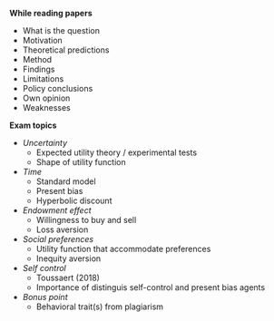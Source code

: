 **While reading papers**
- What is the question
- Motivation
- Theoretical predictions
- Method
- Findings
- Limitations
- Policy conclusions
- Own opinion
- Weaknesses

**Exam topics**
- *Uncertainty*
	- Expected utility theory / experimental tests
	- Shape of utility function
- *Time*
	- Standard model
	- Present bias
	- Hyperbolic discount
- *Endowment effect*
	- Willingness to buy and sell
	- Loss aversion
- *Social preferences*
	- Utility function that accommodate preferences
	- Inequity aversion
- *Self control*
	- Toussaert (2018)
	- Importance of distinguis self-control and present bias agents
- *Bonus point*
	- Behavioral trait(s) from plagiarism